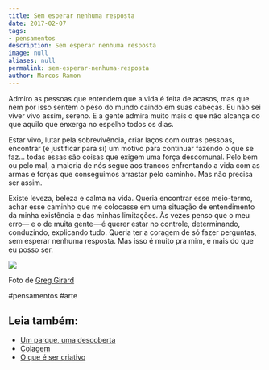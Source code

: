 ```yaml
---
title: Sem esperar nenhuma resposta
date: 2017-02-07
tags:
- pensamentos
description: Sem esperar nenhuma resposta
image: null
aliases: null
permalink: sem-esperar-nenhuma-resposta
author: Marcos Ramon
---
```

Admiro as pessoas que entendem que a vida é feita de acasos, mas que nem por isso sentem o peso do mundo caindo em suas cabeças. Eu não sei viver vivo assim, sereno. E a gente admira muito mais o que não alcança do que aquilo que enxerga no espelho todos os dias.

Estar vivo, lutar pela sobrevivência, criar laços com outras pessoas, encontrar (e justificar para si) um motivo para continuar fazendo o que se faz… todas essas são coisas que exigem uma força descomunal. Pelo bem ou pelo mal, a maioria de nós segue aos trancos enfrentando a vida com as armas e forças que conseguimos arrastar pelo caminho. Mas não precisa ser assim.

Existe leveza, beleza e calma na vida. Queria encontrar esse meio-termo, achar esse caminho que me colocasse em uma situação de entendimento da minha existência e das minhas limitações. Às vezes penso que o meu erro— e o de muita gente — é querer estar no controle, determinando, conduzindo, explicando tudo. Queria ter a coragem de só fazer perguntas, sem esperar nenhuma resposta. Mas isso é muito pra mim, é mais do que eu posso ser.

<img src="/assets/img/sem-esperar-nenhuma resposta-medium.jpeg">

Foto de [Greg Girard](http://www.greggirard.com/)


#pensamentos #arte<div class="leia-tambem" markdown="1">
## Leia também:

- <a href="/um-parque-uma-descoberta">Um parque, uma descoberta</a>
- <a href="/colagem">Colagem</a>
- <a href="/o-que-e-ser-criativo">O que é ser criativo</a>
</div>